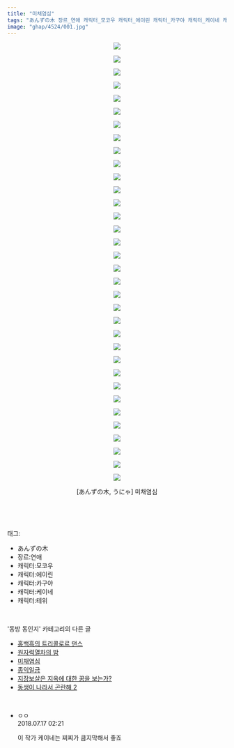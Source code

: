 ```yaml
---
title: "미채염심"
tags: "あんずの木 장르_연애 캐릭터_모코우 캐릭터_에이린 캐릭터_카구야 캐릭터_케이네 캐릭터_테위 うにゃ 동방_동인지"
image: "ghap/4524/001.jpg"
---
```

<div class="article">
<p style="text-align: center; clear: none; float: none;"><img src="{{ site.nasurl }}/ghap/4524/001.jpg"/></p>
<p style="text-align: center; clear: none; float: none;"><img src="{{ site.nasurl }}/ghap/4524/002.jpg"/></p>
<p style="text-align: center; clear: none; float: none;"><img src="{{ site.nasurl }}/ghap/4524/003.jpg"/></p>
<p style="text-align: center; clear: none; float: none;"><img src="{{ site.nasurl }}/ghap/4524/004.jpg"/></p>
<p style="text-align: center; clear: none; float: none;"><img src="{{ site.nasurl }}/ghap/4524/005.jpg"/></p>
<p style="text-align: center; clear: none; float: none;"><img src="{{ site.nasurl }}/ghap/4524/006.jpg"/></p>
<p style="text-align: center; clear: none; float: none;"><img src="{{ site.nasurl }}/ghap/4524/007.jpg"/></p>
<p style="text-align: center; clear: none; float: none;"><img src="{{ site.nasurl }}/ghap/4524/008.jpg"/></p>
<p style="text-align: center; clear: none; float: none;"><img src="{{ site.nasurl }}/ghap/4524/009.jpg"/></p>
<p style="text-align: center; clear: none; float: none;"><img src="{{ site.nasurl }}/ghap/4524/010.jpg"/></p>
<p style="text-align: center; clear: none; float: none;"><img src="{{ site.nasurl }}/ghap/4524/011.jpg"/></p>
<p style="text-align: center; clear: none; float: none;"><img src="{{ site.nasurl }}/ghap/4524/012.jpg"/></p>
<p style="text-align: center; clear: none; float: none;"><img src="{{ site.nasurl }}/ghap/4524/013.jpg"/></p>
<p style="text-align: center; clear: none; float: none;"><img src="{{ site.nasurl }}/ghap/4524/014.jpg"/></p>
<p style="text-align: center; clear: none; float: none;"><img src="{{ site.nasurl }}/ghap/4524/015.jpg"/></p>
<p style="text-align: center; clear: none; float: none;"><img src="{{ site.nasurl }}/ghap/4524/016.jpg"/></p>
<p style="text-align: center; clear: none; float: none;"><img src="{{ site.nasurl }}/ghap/4524/017.jpg"/></p>
<p style="text-align: center; clear: none; float: none;"><img src="{{ site.nasurl }}/ghap/4524/018.jpg"/></p>
<p style="text-align: center; clear: none; float: none;"><img src="{{ site.nasurl }}/ghap/4524/019.jpg"/></p>
<p style="text-align: center; clear: none; float: none;"><img src="{{ site.nasurl }}/ghap/4524/020.jpg"/></p>
<p style="text-align: center; clear: none; float: none;"><img src="{{ site.nasurl }}/ghap/4524/021.jpg"/></p>
<p style="text-align: center; clear: none; float: none;"><img src="{{ site.nasurl }}/ghap/4524/022.jpg"/></p>
<p style="text-align: center; clear: none; float: none;"><img src="{{ site.nasurl }}/ghap/4524/023.jpg"/></p>
<p style="text-align: center; clear: none; float: none;"><img src="{{ site.nasurl }}/ghap/4524/024.jpg"/></p>
<p style="text-align: center; clear: none; float: none;"><img src="{{ site.nasurl }}/ghap/4524/025.jpg"/></p>
<p style="text-align: center; clear: none; float: none;"><img src="{{ site.nasurl }}/ghap/4524/026.jpg"/></p>
<p style="text-align: center; clear: none; float: none;"><img src="{{ site.nasurl }}/ghap/4524/027.jpg"/></p>
<p style="text-align: center; clear: none; float: none;"><img src="{{ site.nasurl }}/ghap/4524/028.jpg"/></p>
<p style="text-align: center; clear: none; float: none;"><img src="{{ site.nasurl }}/ghap/4524/029.jpg"/></p>
<p style="text-align: center; clear: none; float: none;"><img src="{{ site.nasurl }}/ghap/4524/030.jpg"/></p>
<p style="text-align: center; clear: none; float: none;"><img src="{{ site.nasurl }}/ghap/4524/031.jpg"/></p>
<p style="text-align: center; clear: none; float: none;"><img src="{{ site.nasurl }}/ghap/4524/032.jpg"/></p>
<p style="text-align: center; clear: none; float: none;"><img src="{{ site.nasurl }}/ghap/4524/033.jpg"/></p>
<p style="text-align: center; clear: none; float: none;"><img src="{{ site.nasurl }}/ghap/4524/034.jpg"/></p>
<p style="text-align: center; clear: none; float: none;">[あんずの木, うにゃ] 미채염심</p>
<p><br/></p>
</div><br/>
<div class="tagTrail">
<p>태그: </p>
<ul>
<li>あんずの木</li>
<li>장르:연애</li>
<li>캐릭터:모코우</li>
<li>캐릭터:에이린</li>
<li>캐릭터:카구야</li>
<li>캐릭터:케이네</li>
<li>캐릭터:테위</li>
</ul>
</div><br/>
<div class="another">
<p>'동방 동인지' 카테고리의 다른 글</p>
<ul>
<li><a href="/2018-07-18-ghap_4530">홍백흑의 트리콜로르 댄스</a></li>
<li><a href="/2018-07-17-ghap_4528">원자력열차의 밤</a></li>
<li><a href="/2018-07-16-ghap_4524">미채염심</a></li>
<li><a href="/2018-07-16-ghap_4523">종익일금</a></li>
<li><a href="/2018-07-16-ghap_4522">지장보살은 지옥에 대한 꿈을 보는가?</a></li>
<li><a href="/2018-07-16-ghap_4521">동생이 나라서 곤란해 2</a></li>
</ul>
</div><br/>
<div class="cb_module cb_fluid">
<div class="cb_wrt cb_profile">
<div class="comment">
<ul>
<li class="cb_thumb_off" id="comment15288275">
<div class="cb_comment_area">
<div class="cb_info_area">
<div class="cb_section">
<span class="cb_nick_name">ㅇㅇ</span>
</div>
<div class="cb_section">
<span class="cb_date">2018.07.17 02:21 </span>
</div>
</div>
<div class="cb_dsc_comment">
<p class="cb_dsc">
											이 작가 케이네는 찌찌가 큼지막해서 좋죠
										</p>
</div>
</div></li>
</ul>
</div>
</div><!-- commentList close -->
</div><br/>
